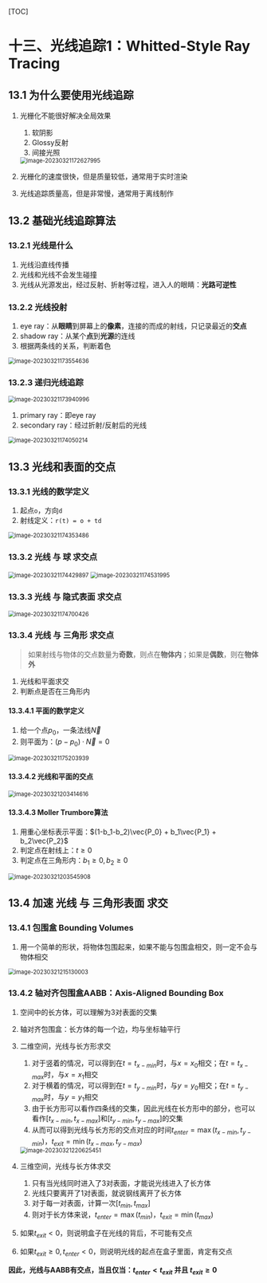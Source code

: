 [TOC]

# 十三、光线追踪1：Whitted-Style Ray Tracing

## 13.1	为什么要使用光线追踪

1. 光栅化不能很好解决全局效果

   1. 软阴影
   2. Glossy反射
   3. 间接光照

   <img src="AssetMarkdown/image-20230321172627995.png" alt="image-20230321172627995" style="zoom:80%;" />

2. 光栅化的速度很快，但是质量较低，通常用于实时渲染

3. 光线追踪质量高，但是非常慢，通常用于离线制作

## 13.2	基础光线追踪算法

### 13.2.1	光线是什么

1. 光线沿直线传播
2. 光线和光线不会发生碰撞
3. 光线从光源发出，经过反射、折射等过程，进入人的眼睛：**光路可逆性**

### 13.2.2	光线投射

1. eye ray：从**眼睛**到屏幕上的**像素**，连接的而成的射线，只记录最近的**交点**
2. shadow ray：从某个**点**到**光源**的连线
3. 根据两条线的关系，判断着色

<img src="AssetMarkdown/image-20230321173554636.png" alt="image-20230321173554636" style="zoom:80%;" />

### 13.2.3	递归光线追踪

<img src="AssetMarkdown/image-20230321173940996.png" alt="image-20230321173940996" style="zoom:80%;" />

1. primary ray：即eye ray
2. secondary ray：经过折射/反射后的光线

<img src="AssetMarkdown/image-20230321174050214.png" alt="image-20230321174050214" style="zoom:80%;" />

## 13.3	光线和表面的交点

### 13.3.1	光线的数学定义

1. 起点`o`，方向`d`
2. 射线定义：`r(t) = o + td`

<img src="AssetMarkdown/image-20230321174353486.png" alt="image-20230321174353486" style="zoom:80%;" />

### 13.3.2	光线 与 球 求交点

<img src="AssetMarkdown/image-20230321174429897.png" alt="image-20230321174429897" style="zoom:80%;" />

<img src="AssetMarkdown/image-20230321174531995.png" alt="image-20230321174531995" style="zoom:80%;" />

### 13.3.3	光线 与 隐式表面 求交点

<img src="AssetMarkdown/image-20230321174700426.png" alt="image-20230321174700426" style="zoom:80%;" />

### 13.3.4	光线 与 三角形 求交点

> 如果射线与物体的交点数量为**奇数**，则点在**物体内**；如果是**偶数**，则在**物体外**

1. 光线和平面求交
2. 判断点是否在三角形内

#### 13.3.4.1	平面的数学定义

1. 给一个点$p_0$，一条法线$\vec{N}$
2. 则平面为：$(p-p_0)·\vec{N} = 0$

<img src="AssetMarkdown/image-20230321175203939.png" alt="image-20230321175203939" style="zoom:80%;" />

#### 13.3.4.2	光线和平面的交点

<img src="AssetMarkdown/image-20230321203414616.png" alt="image-20230321203414616" style="zoom:80%;" />

#### 13.3.4.3	Moller Trumbore算法

1. 用重心坐标表示平面：$(1-b_1-b_2)\vec{P_0} + b_1\vec{P_1} + b_2\vec{P_2}$
2. 判定点在射线上：$t\ge 0$
3. 判定点在三角形内：$b_1 \ge 0,b_2 \ge 0$

<img src="AssetMarkdown/image-20230321203545908.png" alt="image-20230321203545908" style="zoom:80%;" />

## 13.4	加速 光线 与 三角形表面 求交

### 13.4.1	包围盒 Bounding Volumes

1. 用一个简单的形状，将物体包围起来，如果不能与包围盒相交，则一定不会与物体相交

<img src="AssetMarkdown/image-20230321215130003.png" alt="image-20230321215130003" style="zoom:80%;" />

### 13.4.2	轴对齐包围盒AABB：Axis-Aligned Bounding Box

1. 空间中的长方体，可以理解为3对表面的交集

2. 轴对齐包围盒：长方体的每一个边，均与坐标轴平行

3. 二维空间，光线与长方形求交

   1. 对于竖着的情况，可以得到在$t=t_{x-min}$时，与$x=x_0$相交；在$t=t_{x-max}$时，与$x=x_1$相交
   2. 对于横着的情况，可以得到在$t=t_{y-min}$时，与$y=y_0$相交；在$t=t_{y-max}$时，与$y=y_1$相交
   3. 由于长方形可以看作四条线的交集，因此光线在长方形中的部分，也可以看作$[t_{x-min},t_{x-max}]$和$[t_{y-min},t_{y-max}]$的交集
   4. 从而可以得到光线与长方形的交点对应的时间$t_{enter} = \max(t_{x-min},t_{y-min})$，$t_{exit}=\min(t_{x-max},t_{y-max})$

   <img src="AssetMarkdown/image-20230321220625451.png" alt="image-20230321220625451" style="zoom:80%;" />

4. 三维空间，光线与长方体求交

   1. 只有当光线同时进入了3对表面，才能说光线进入了长方体
   2. 光线只要离开了1对表面，就说钢线离开了长方体
   3. 对于每一对表面，计算一次$[t_{min},t_{max}]$
   4. 则对于长方体来说，$t_{enter} = \max(t_{min})$，$t_{exit}=\min(t_{max})$

5. 如果$t_{exit}<0$，则说明盒子在光线的背后，不可能有交点

6. 如果$t_{exit}\ge0, t_{enter}<0$，则说明光线的起点在盒子里面，肯定有交点

**因此，光线与AABB有交点，当且仅当：$t_{enter}<t_{exit}$  并且  $t_{exit} \ge 0$**

